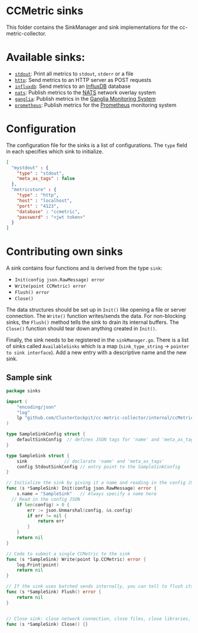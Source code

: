 # CCMetric sinks

This folder contains the SinkManager and sink implementations for the cc-metric-collector.

# Available sinks:
- [`stdout`](./stdoutSink.md): Print all metrics to `stdout`, `stderr` or a file
- [`http`](./httpSink.md): Send metrics to an HTTP server as POST requests
- [`influxdb`](./influxSink.md): Send metrics to an [InfluxDB](https://www.influxdata.com/products/influxdb/) database
- [`nats`](./natsSink.md): Publish metrics to the [NATS](https://nats.io/) network overlay system
- [`ganglia`](./gangliaSink.md): Publish metrics in the [Ganglia Monitoring System](http://ganglia.info/)
- [`prometheus`](.prometheusSink.md): Publish metrics for the [Prometheus](https://prometheus.io) monitoring system

# Configuration

The configuration file for the sinks is a list of configurations. The `type` field in each specifies which sink to initialize.

```json
[
  "mystdout" : {
    "type" : "stdout",
    "meta_as_tags" : false
  },
  "metricstore" : {
    "type" : "http",
    "host" : "localhost",
    "port" : "4123",
    "database" : "ccmetric",
    "password" : "<jwt token>"
  }
]
```




# Contributing own sinks
A sink contains four functions and is derived from the type `sink`:
* `Init(config json.RawMessage) error`
* `Write(point CCMetric) error`
* `Flush() error`
* `Close()`

The data structures should be set up in `Init()` like opening a file or server connection. The `Write()` function writes/sends the data. For non-blocking sinks, the `Flush()` method tells the sink to drain its internal buffers. The `Close()` function should tear down anything created in `Init()`.

Finally, the sink needs to be registered in the `sinkManager.go`. There is a list of sinks called `AvailableSinks` which is a map (`sink_type_string` -> `pointer to sink interface`). Add a new entry with a descriptive name and the new sink.

## Sample sink

```go
package sinks

import (
	"encoding/json"
	"log"
	lp "github.com/ClusterCockpit/cc-metric-collector/internal/ccMetric"
)

type SampleSinkConfig struct {
	defaultSinkConfig  // defines JSON tags for 'name' and 'meta_as_tags'
}

type SampleSink struct {
	sink              // declarate 'name' and 'meta_as_tags'
	config StdoutSinkConfig // entry point to the SampleSinkConfig
}

// Initialize the sink by giving it a name and reading in the config JSON
func (s *SampleSink) Init(config json.RawMessage) error {
	s.name = "SampleSink"   // Always specify a name here
  // Read in the config JSON
	if len(config) > 0 {
		err := json.Unmarshal(config, &s.config)
		if err != nil {
			return err
		}
	}
	return nil
}

// Code to submit a single CCMetric to the sink
func (s *SampleSink) Write(point lp.CCMetric) error {
	log.Print(point)
	return nil
}

// If the sink uses batched sends internally, you can tell to flush its buffers
func (s *SampleSink) Flush() error {
	return nil
}


// Close sink: close network connection, close files, close libraries, ...
func (s *SampleSink) Close() {}
```